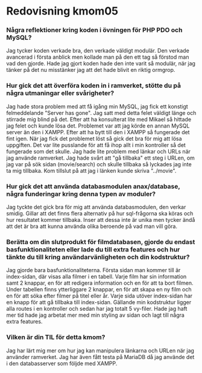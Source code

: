 ---
---
Redovisning kmom05
=========================

### Några reflektioner kring koden i övningen för PHP PDO och MySQL?
Jag tycker koden verkade bra, den verkade väldigt modulär. Den verkade avancerad i första anblick men kollade man på den ett tag så förstod man vad den gjorde. Hade jag gjort koden hade den inte varit så modulär, när jag tänker på det nu misstänker jag att det hade blivit en riktig ormgrop.

### Hur gick det att överföra koden in i ramverket, stötte du på några utmaningar eller svårigheter?
Jag hade stora problem med att få igång min MySQL, jag fick ett konstigt felmeddelande "Server has gone". Jag satt med detta felet väldigt länge och stirrade mig blind på det. Efter att ha konsulterat lite med Mikael så hittade jag felet och kunde lösa det. Problemet var att jag körde en annan MySQL server än den i XAMPP. Efter att ha bytt till den i XAMPP så fungerade det fint igen. När jag fick det problemet löst så gick det bra för mig att lösa uppgiften. Det var lite pusslande för att få ihop allt i min kontroller så det fungerade som det skulle. Jag hade lite problem med länkar och URLs när jag använde ramverket. Jag hade svårt att "gå tillbaka" ett steg i URLen, om jag var på sök sidan (movie/search) och skulle tillbaka så lyckades jag inte ta mig tillbaka. Kom tillslut på att jag i länken kunde skriva "../movie".

### Hur gick det att använda databasmodulen anax/database, några funderingar kring denna typen av moduler?
Jag tyckte det gick bra för mig att använda databasmodulen, den verkar smidig. Gillar att det finns flera alternativ på hur sql-frågorna ska köras och hur resultatet kommer tillbaka. Inser att dessa inte är unika men tycker ändå att det är bra att kunna använda olika beroende på vad man vill göra.


### Berätta om din slutprodukt för filmdatabasen, gjorde du endast basfunktionaliteten eller lade du till extra features och hur tänkte du till kring användarvänligheten och din kodstruktur?
Jag gjorde bara basfunktionaliteterna. Första sidan man kommer till är index-sidan, där visas alla filmer i en tabell. Varje film har sin information samt 2 knappar, en för att redigera information och en för att ta bort filmen. Under tabellen finns ytterliggare 2 knappar, en för att skapa en ny film och en för att söka efter filmer på titel eller år. Varje sida utöver index-sidan har en knapp för att gå tillbaka till index-sidan. Gällande min kodstruktur ligger alla routes i en kontroller och sedan har jag totalt 5 vy-filer. Hade jag haft mer tid hade jag arbetat mer med min styling av sidan och lagt till några extra features.

### Vilken är din TIL för detta kmom?
Jag har lärt mig mer om hur jag kan manipulera länkarna och URLen när jag använder ramverket. Jag har även fått testa på MariaDB då jag använde det i den databasserver som följde med XAMPP.
